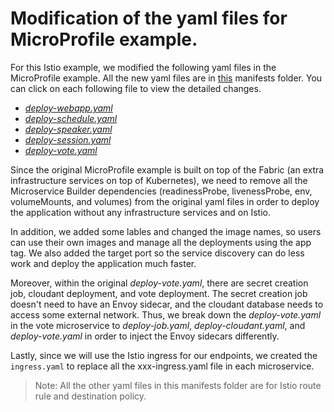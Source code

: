 # Modification of the yaml files for MicroProfile example.

For this Istio example, we modified the following yaml files in the MicroProfile example. All the new yaml files are in [this](manifests) manifests folder. You can click on each following file to view the detailed changes.

- [*deploy-webapp.yaml*](images/webapp_diff.png)
- [*deploy-schedule.yaml*](images/schedule_diff.png)
- [*deploy-speaker.yaml*](images/speaker_diff.png)
- [*deploy-session.yaml*](images/session_diff.png)
- [*deploy-vote.yaml*](images/vote_diff.png)

Since the original MicroProfile example is built on top of the Fabric (an extra infrastructure services on top of Kubernetes), we need to remove all the Microservice Builder dependencies (readinessProbe, livenessProbe, env, volumeMounts, and volumes) from the original yaml files in order to deploy the application without any infrastructure services and on Istio. 

In addition, we added some lables and changed the image names, so users can use their own images and manage all the deployments using the app tag. We also added the target port so the service discovery can do less work and deploy the application much faster. 

Moreover, within the original *deploy-vote.yaml*, there are secret creation job, cloudant deployment, and vote deployment. The secret creation job doesn't need to have an Envoy sidecar, and the cloudant database needs to access some external network. Thus, we break down the *deploy-vote.yaml* in the vote microservice to *deploy-job.yaml*, *deploy-cloudant.yaml*, and *deploy-vote.yaml* in order to inject the Envoy sidecars differently. 

Lastly, since we will use the Istio ingress for our endpoints, we created the `ingress.yaml` to replace all the xxx-ingress.yaml file in each microservice.

> Note: All the other yaml files in this manifests folder are for Istio route rule and destination policy.
